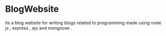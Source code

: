 # BlogWebsite
its a blog website for writing blogs related to programming made using node js , express , ejs and mongoose .

